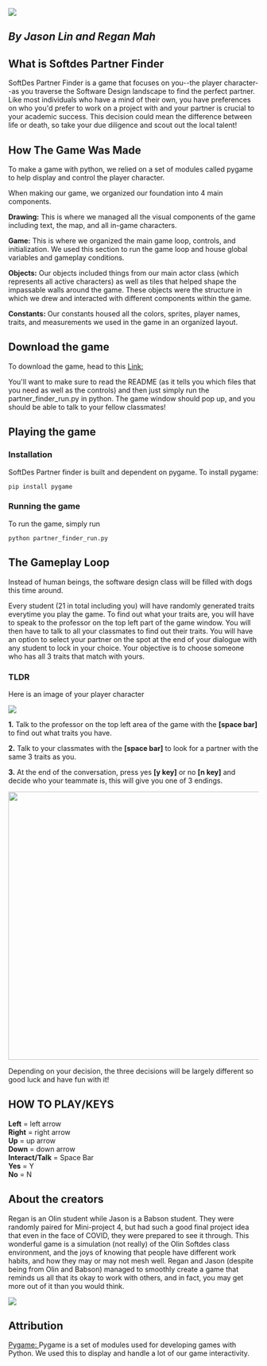 ![](https://imgur.com/frLAQFq.png)

##          <em>By Jason Lin and Regan Mah</em>

## <strong>What is Softdes Partner Finder</strong>

SoftDes Partner Finder is a game that focuses on you--the player character--as you traverse the Software Design landscape to find the perfect partner. Like most individuals who have a mind of their own, you have preferences on who you'd prefer to work on a project with and your partner is crucial to your academic success. This decision could mean the difference between life or death, so take your due diligence and scout out the local talent!

## <strong>How The Game Was Made</strong>

To make a game with python, we relied on a set of modules called pygame to help display and control the player character. <br>

When making our game, we organized our foundation into 4 main components.

<strong>Drawing:</strong> This is where we managed all the visual components of the game including text, the map, and all in-game characters.<br> 


<strong>Game:</strong> This is where we organized the main game loop, controls, and initialization. We used this section to run the game loop and house global variables and gameplay conditions. 

<strong>Objects:</strong> Our objects included things from our main actor class (which represents all active characters) as well as tiles that helped shape the impassable walls around the game. These objects were the structure in which we drew and interacted with different components within the game.<br>

<strong>Constants:</strong> Our constants housed all the colors, sprites, player names, traits, and measurements we used in the game in an organized layout.

## <strong>Download the game</strong>

To download the game, head to this [Link:](https://github.com/sd2020spring/DepthProject-regan-jason) <br>

You'll want to make sure to read the README (as it tells you which files that you need as well as the controls) and then just simply run the partner_finder_run.py in python. The game window should pop up, and you should be able to talk to your fellow classmates!

## <strong>Playing the game</strong>

### <strong>Installation</strong> 
SoftDes Partner finder is built and dependent on pygame. To install pygame:
```
pip install pygame
```

### <strong>Running the game</strong>
To run the game, simply run
```
python partner_finder_run.py
```

## <strong>The Gameplay Loop</strong>

Instead of human beings, the software design class will be filled with dogs this time around. <br>

Every student (21 in total including you) will have randomly generated traits everytime you play the game. To find out what your traits are, you will have to speak to the professor on the top left part of the game window. You will then have to talk to all your classmates to find out their traits. You will have an option to select your partner on the spot at the end of your dialogue with any student to lock in your choice. Your objective is to choose someone who has all 3 traits that match with yours.

### TLDR
Here is an image of your player character

![](https://imgur.com/S4vNPDy.png)

<strong>1.</strong> Talk to the professor on the top left area of the game</strong> with the <strong>[space bar]</strong> to find out what traits you have.

<strong>2.</strong> Talk to your classmates with the <strong>[space bar]</strong> to look for a partner with the same 3 traits as you. 

<strong>3.</strong> At the end of the conversation, press yes <strong>[y key]</strong> or no <strong>[n key]</strong> and decide who your teammate is, this will give you one of 3 endings.

<img src="https://media.giphy.com/media/TcfCBcitbfPxrWkrfF/giphy.gif" width="960" height="540" />


Depending on your decision, the three decisions will be largely different so good luck and have fun with it!

## <strong>HOW TO PLAY/KEYS</strong>

<strong>Left</strong> = left arrow <br>
<strong>Right</strong> = right arrow <br>
<strong>Up</strong> = up arrow <br>
<strong>Down</strong> = down arrow <br> 
<strong>Interact/Talk</strong> = Space Bar <br>
<strong>Yes</strong> = Y <br> 
<strong>No</strong> = N <br>


## <strong>About the creators</strong>

Regan is an Olin student while Jason is a Babson student. They were randomly paired for Mini-project 4, but had such a good final project idea that even in the face of COVID, they were prepared to see it through. This wonderful game is a simulation (not really) of the Olin Softdes class environment, and the joys of knowing that people have different work habits, and how they may or may not mesh well. Regan and Jason (despite being from Olin and Babson) managed to smoothly create a game that reminds us all that its okay to work with others, and in fact, you may get more out of it than you would think.

![](https://imgur.com/9CHuYq2.png)

## <strong>Attribution</strong>
[Pygame: ](https://www.pygame.org/docs/)Pygame is a set of modules used for developing games with Python. We used this to display and handle a lot of our game interactivity.
